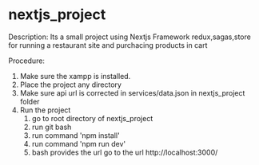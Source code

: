 # nextjs_project

Description: Its a small project using Nextjs Framework redux,sagas,store for running a restaurant site and purchacing products in cart

Procedure:
1. Make sure the xampp is installed.
3. Place the project any directory
3. Make sure api url is corrected in services/data.json in nextjs_project folder
6. Run the project
     1. go to root directory of nextjs_project
     2. run git bash
     3. run command 'npm install'
     4. run command 'npm run dev'
     5. bash provides the url go to the url http://localhost:3000/
